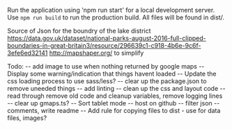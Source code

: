 Run the application using 'npm run start' for a local development server.
Use ```npm run build``` to run the production build. All files will be found in dist/.

Source of Json for the boundry of the lake district
https://data.gov.uk/dataset/national-parks-august-2016-full-clipped-boundaries-in-great-britain3/resource/296639c1-c918-4b6e-9c6f-3efe6ed32141
http://mapshaper.org/ to simplify

Todo:
 -- add image to use when nothing returned by google maps
 -- Display some warning/indication that things havent loaded
 -- Update the css loading process to use sass/less?
 -- clear up the package.json to remove uneeded things
 -- add linting
 -- clean up the css and layout code
 -- read through remove old code and cleanup variables, remove logging lines
 -- clear up gmaps.ts?
 -- Sort tablet mode
 -- host on github
 -- filter json
 -- comments, write readme
 -- Add rule for copying files to dist - use for data files, images?
